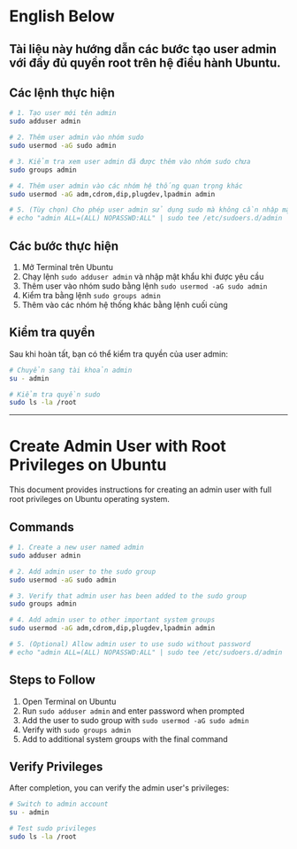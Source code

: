 # English Below

## Tài liệu này hướng dẫn các bước tạo user admin với đầy đủ quyền root trên hệ điều hành Ubuntu.

## Các lệnh thực hiện

```bash
# 1. Tạo user mới tên admin
sudo adduser admin

# 2. Thêm user admin vào nhóm sudo
sudo usermod -aG sudo admin

# 3. Kiểm tra xem user admin đã được thêm vào nhóm sudo chưa
sudo groups admin

# 4. Thêm user admin vào các nhóm hệ thống quan trọng khác
sudo usermod -aG adm,cdrom,dip,plugdev,lpadmin admin

# 5. (Tùy chọn) Cho phép user admin sử dụng sudo mà không cần nhập mật khẩu
# echo "admin ALL=(ALL) NOPASSWD:ALL" | sudo tee /etc/sudoers.d/admin
```

## Các bước thực hiện

1. Mở Terminal trên Ubuntu
2. Chạy lệnh `sudo adduser admin` và nhập mật khẩu khi được yêu cầu
3. Thêm user vào nhóm sudo bằng lệnh `sudo usermod -aG sudo admin`
4. Kiểm tra bằng lệnh `sudo groups admin`
5. Thêm vào các nhóm hệ thống khác bằng lệnh cuối cùng

## Kiểm tra quyền

Sau khi hoàn tất, bạn có thể kiểm tra quyền của user admin:

```bash
# Chuyển sang tài khoản admin
su - admin

# Kiểm tra quyền sudo
sudo ls -la /root
```

---

# Create Admin User with Root Privileges on Ubuntu

This document provides instructions for creating an admin user with full root privileges on Ubuntu operating system.

## Commands

```bash
# 1. Create a new user named admin
sudo adduser admin

# 2. Add admin user to the sudo group
sudo usermod -aG sudo admin

# 3. Verify that admin user has been added to the sudo group
sudo groups admin

# 4. Add admin user to other important system groups
sudo usermod -aG adm,cdrom,dip,plugdev,lpadmin admin

# 5. (Optional) Allow admin user to use sudo without password
# echo "admin ALL=(ALL) NOPASSWD:ALL" | sudo tee /etc/sudoers.d/admin
```

## Steps to Follow

1. Open Terminal on Ubuntu
2. Run `sudo adduser admin` and enter password when prompted
3. Add the user to sudo group with `sudo usermod -aG sudo admin`
4. Verify with `sudo groups admin`
5. Add to additional system groups with the final command

## Verify Privileges

After completion, you can verify the admin user's privileges:

```bash
# Switch to admin account
su - admin

# Test sudo privileges
sudo ls -la /root
```
